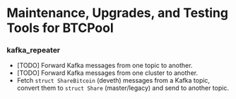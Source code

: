 Maintenance, Upgrades, and Testing Tools for BTCPool
==================

### kafka_repeater

* [TODO] Forward Kafka messages from one topic to another.
* [TODO] Forward Kafka messages from one cluster to another.
* Fetch `struct ShareBitcoin` (deveth) messages from a Kafka topic, convert them to `struct Share` (master/legacy) and send to another topic.
